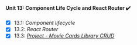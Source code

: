 #### Unit 13: Component Life Cycle and React Router :heavy_check_mark:

- [x] 13.1: _Component lifecycle_
- [x] 13.2: _React Router_
- [x] 13.3: [_Project - Movie Cards Library CRUD_]()
